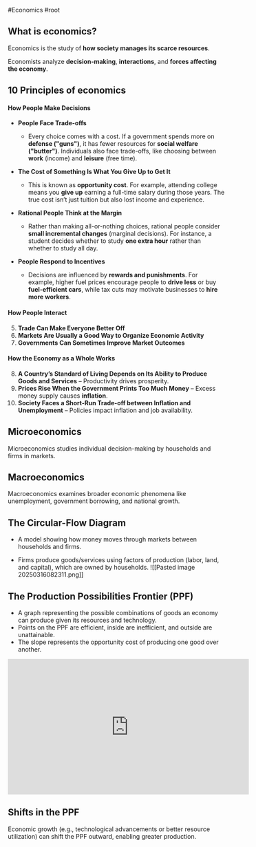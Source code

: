 #Economics #root 

## What is economics?
Economics is the study of **how society manages its scarce resources**.

Economists analyze **decision-making**, **interactions**, and **forces affecting the economy**.


## 10 Principles of economics
#### **How People Make Decisions**

- **People Face Trade-offs**
    
    - Every choice comes with a cost. If a government spends more on **defense ("guns")**, it has fewer resources for **social welfare ("butter")**. Individuals also face trade-offs, like choosing between **work** (income) and **leisure** (free time).
- **The Cost of Something Is What You Give Up to Get It**
    
    - This is known as **opportunity cost**. For example, attending college means you **give up** earning a full-time salary during those years. The true cost isn’t just tuition but also lost income and experience.
- **Rational People Think at the Margin**
    
    - Rather than making all-or-nothing choices, rational people consider **small incremental changes** (marginal decisions). For instance, a student decides whether to study **one extra hour** rather than whether to study all day.
- **People Respond to Incentives**
    
    - Decisions are influenced by **rewards and punishments**. For example, higher fuel prices encourage people to **drive less** or buy **fuel-efficient cars**, while tax cuts may motivate businesses to **hire more workers**.


#### **How People Interact**

5. **Trade Can Make Everyone Better Off**
6. **Markets Are Usually a Good Way to Organize Economic Activity**
7. **Governments Can Sometimes Improve Market Outcomes** 

#### **How the Economy as a Whole Works**

8. **A Country’s Standard of Living Depends on Its Ability to Produce Goods and Services** – Productivity drives prosperity.
9. **Prices Rise When the Government Prints Too Much Money** – Excess money supply causes **inflation**.
10. **Society Faces a Short-Run Trade-off between Inflation and Unemployment** – Policies impact inflation and job availability.


## Microeconomics
Microeconomics studies individual decision-making by households and firms in markets.

## Macroeconomics
Macroeconomics examines broader economic phenomena like unemployment, government borrowing, and national growth.

## The Circular-Flow **Diagram**

- A model showing how money moves through markets between households and firms.

- Firms produce goods/services using factors of production (labor, land, and capital), which are owned by households.
![[Pasted image 20250316082311.png]]


## **The Production Possibilities Frontier (PPF)**

- A graph representing the possible combinations of goods an economy can produce given its resources and technology.
- Points on the PPF are efficient, inside are inefficient, and outside are unattainable.
- The slope represents the opportunity cost of producing one good over another.

<iframe width="560" height="315" src="https://www.youtube.com/embed/RsU2M8AxXkc?si=HVzxNQF01AUiNALw" title="YouTube video player" frameborder="0" allow="accelerometer; autoplay; clipboard-write; encrypted-media; gyroscope; picture-in-picture; web-share" referrerpolicy="strict-origin-when-cross-origin" allowfullscreen></iframe>


## Shifts in the PPF

Economic growth (e.g., technological advancements or better resource utilization) can shift the PPF outward, enabling greater production.